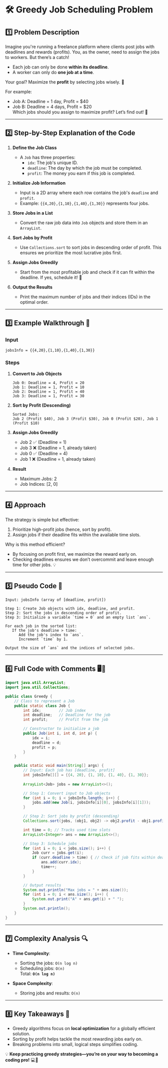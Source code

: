 

# 🛠️ Greedy Job Scheduling Problem  

## 1️⃣ **Problem Description**  
Imagine you're running a freelance platform where clients post jobs with deadlines and rewards (profits). You, as the owner, need to assign the jobs to workers. But there’s a catch!  

- Each job can only be done **within its deadline**.  
- A worker can only do **one job at a time**.  

Your goal? Maximize the **profit** by selecting jobs wisely. 💸  

For example:  
- Job A: Deadline = 1 day, Profit = $40  
- Job B: Deadline = 4 days, Profit = $20  
Which jobs should you assign to maximize profit? Let’s find out! 🚀  

---

## 2️⃣ **Step-by-Step Explanation of the Code**  

1. **Define the Job Class**  
   - A `Job` has three properties:  
     - `idx`: The job's unique ID.  
     - `deadline`: The day by which the job must be completed.  
     - `profit`: The money you earn if this job is completed.  
     
2. **Initialize Job Information**  
   - Input is a 2D array where each row contains the job's `deadline` and `profit`.  
   - Example: `{{4,20},{1,10},{1,40},{1,30}}` represents four jobs.  

3. **Store Jobs in a List**  
   - Convert the raw job data into `Job` objects and store them in an `ArrayList`.  

4. **Sort Jobs by Profit**  
   - Use `Collections.sort` to sort jobs in descending order of profit. This ensures we prioritize the most lucrative jobs first.  

5. **Assign Jobs Greedily**  
   - Start from the most profitable job and check if it can fit within the deadline. If yes, schedule it! 🎯  

6. **Output the Results**  
   - Print the maximum number of jobs and their indices (IDs) in the optimal order.  

---

## 3️⃣ **Example Walkthrough** 🌟  

### Input  
```  
jobsInfo = {{4,20},{1,10},{1,40},{1,30}}  
```  

### Steps  
1. **Convert to Job Objects**  
   ```
   Job 0: Deadline = 4, Profit = 20  
   Job 1: Deadline = 1, Profit = 10  
   Job 2: Deadline = 1, Profit = 40  
   Job 3: Deadline = 1, Profit = 30  
   ```  

2. **Sort by Profit (Descending)**  
   ```
   Sorted Jobs:  
   Job 2 (Profit $40), Job 3 (Profit $30), Job 0 (Profit $20), Job 1 (Profit $10)  
   ```  

3. **Assign Jobs Greedily**  
   - Job 2 ✅ (Deadline = 1)  
   - Job 3 ❌ (Deadline = 1, already taken)  
   - Job 0 ✅ (Deadline = 4)  
   - Job 1 ❌ (Deadline = 1, already taken)  

4. **Result**  
   - Maximum Jobs: 2  
   - Job Indices: [2, 0]  

---

## 4️⃣ **Approach**  
The strategy is simple but effective:  
1. Prioritize high-profit jobs (hence, sort by profit).  
2. Assign jobs if their deadline fits within the available time slots.  

Why is this method efficient?  
- By focusing on profit first, we maximize the reward early on.  
- Checking deadlines ensures we don’t overcommit and leave enough time for other jobs. 💡  

---

## 5️⃣ **Pseudo Code** 📝  

```
Input: jobsInfo (array of [deadline, profit])  

Step 1: Create Job objects with idx, deadline, and profit.  
Step 2: Sort the jobs in descending order of profit.  
Step 3: Initialize a variable `time = 0` and an empty list `ans`.  

For each job in the sorted list:  
   If the job's deadline > time:  
      Add the job's index to `ans`.  
      Increment `time` by 1.  

Output the size of `ans` and the indices of selected jobs.  
```  

---

## 6️⃣ **Full Code with Comments** 🖥️💬  

```java
import java.util.ArrayList;
import java.util.Collections;

public class Greedy {
    // Class to represent a Job
    public static class Job {
        int idx;        // Job index
        int deadline;   // Deadline for the job
        int profit;     // Profit from the job

        // Constructor to initialize a job
        public Job(int i, int d, int p) {
            idx = i;
            deadline = d;
            profit = p;
        }
    }

    public static void main(String[] args) {
        // Input: Each job has [deadline, profit]
        int jobsInfo[][] = {{4, 20}, {1, 10}, {1, 40}, {1, 30}};
       
        ArrayList<Job> jobs = new ArrayList<>();

        // Step 1: Convert input to Job objects
        for (int i = 0; i < jobsInfo.length; i++) {
            jobs.add(new Job(i, jobsInfo[i][0], jobsInfo[i][1]));
        }

        // Step 2: Sort jobs by profit (descending)
        Collections.sort(jobs, (obj1, obj2) -> obj2.profit - obj1.profit);

        int time = 0; // Tracks used time slots
        ArrayList<Integer> ans = new ArrayList<>();

        // Step 3: Schedule jobs
        for (int i = 0; i < jobs.size(); i++) {
            Job curr = jobs.get(i);
            if (curr.deadline > time) { // Check if job fits within deadline
                ans.add(curr.idx);
                time++;
            }
        }

        // Output results
        System.out.println("Max jobs = " + ans.size());
        for (int i = 0; i < ans.size(); i++) {
            System.out.print("A" + ans.get(i) + " ");
        }
        System.out.println();
    }
}
```  

---

## 7️⃣ **Complexity Analysis** 🔍  

- **Time Complexity**:  
  - Sorting the jobs: `O(n log n)`  
  - Scheduling jobs: `O(n)`  
  Total: **`O(n log n)`**  

- **Space Complexity**:  
  - Storing jobs and results: `O(n)`  

---

## 8️⃣ **Key Takeaways** 🚀  
- Greedy algorithms focus on **local optimization** for a globally efficient solution.  
- Sorting by profit helps tackle the most rewarding jobs early on.  
- Breaking problems into small, logical steps simplifies coding.  

💡 **Keep practicing greedy strategies—you’re on your way to becoming a coding pro!** 💻🎉  